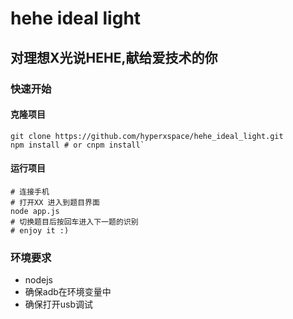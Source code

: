 # hehe ideal light

## 对理想X光说HEHE,献给爱技术的你

### 快速开始



####  克隆项目

```shell
git clone https://github.com/hyperxspace/hehe_ideal_light.git
npm install # or cnpm install`
```

#### 运行项目

```shell :
# 连接手机
# 打开XX 进入到题目界面
node app.js
# 切换题目后按回车进入下一题的识别
# enjoy it :)
```

### 环境要求

- nodejs
- 确保adb在环境变量中
- 确保打开usb调试

